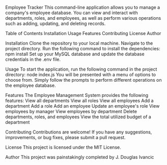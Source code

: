 Employee Tracker
This command-line application allows you to manage a company's employee database. You can view and interact with departments, roles, and employees, as well as perform various operations such as adding, updating, and deleting records.

Table of Contents
Installation
Usage
Features
Contributing
License
Author

Installation
Clone the repository to your local machine.
Navigate to the project directory.
Run the following command to install the dependencies:
npm install
Set up your MySQL database and update the database credentials in the .env file.

Usage
To start the application, run the following command in the project directory:
node index.js
You will be presented with a menu of options to choose from. Simply follow the prompts to perform different operations on the employee database.

Features
The Employee Management System provides the following features:
View all departments
View all roles
View all employees
Add a department
Add a role
Add an employee
Update an employee's role
View employees by manager
View employees by department
Delete departments, roles, and employees
View the total utilized budget of a department

Contributing
Contributions are welcome! If you have any suggestions, improvements, or bug fixes, please submit a pull request.

License
This project is licensed under the MIT License.

Author
This project was painstakingly completed by J. Douglas Ivancic